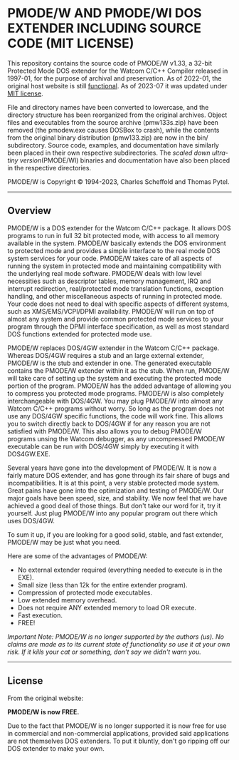 # PMODE/W AND PMODE/WI DOS EXTENDER INCLUDING SOURCE CODE (MIT LICENSE)

This repository contains the source code of PMODE/W v1.33, a 32-bit Protected Mode DOS extender for the Watcom C/C++ Compiler released in 1997-01, for the purpose of archival and preservation. As of 2022-01, the original host website is still [functional](http://www.sid6581.net/pmodew/). As of 2023-07 it was updated under [MIT license](http://www.sid6581.net/pmodew/license.txt).

File and directory names have been converted to lowercase, and the directory structure has been reorganized from the original archives. Object files and executables from the source archive (pmw133s.zip) have been removed (the pmodew.exe causes DOSBox to crash), while the contents from the original binary distribution (pmw133.zip) are now in the bin/ subdirectory. Source code, examples, and documentation have similarly been placed in their own respective subdirectories. The *scaled down ultra-tiny version*(PMODE/WI) binaries and documentation have also been placed in the respective directories.

PMODE/W is Copyright &copy; 1994-2023, Charles Scheffold and Thomas Pytel.

______

## Overview

PMODE/W is a DOS extender for the Watcom C/C++ package. It allows DOS programs to run in full 32 bit protected mode, with access to all memory available in the system. PMODE/W basically extends the DOS environment to protected mode and provides a simple interface to the real mode DOS system services for your code. PMODE/W takes care of all aspects of running the system in protected mode and maintaining compatibility with the underlying real mode software. PMODE/W deals with low level necessities such as descriptor tables, memory management, IRQ and interrupt redirection, real/protected mode translation functions, exception handling, and other miscellaneous aspects of running in protected mode. Your code does not need to deal with specific aspects of different systems, such as XMS/EMS/VCPI/DPMI availability. PMODE/W will run on top of almost any system and provide common protected mode services to your program through the DPMI interface specification, as well as most standard DOS functions extended for protected mode use.

PMODE/W replaces DOS/4GW extender in the Watcom C/C++ package. Whereas DOS/4GW requires a stub and an large external extender, PMODE/W is the stub and extender in one. The generated executable contains the PMODE/W extender within it as the stub. When run, PMODE/W will take care of setting up the system and executing the protected mode portion of the program. PMODE/W has the added advantage of allowing you to compress you protected mode programs. PMODE/W is also completely interchangeable with DOS/4GW. You may plug PMODE/W into almost any Watcom C/C++ programs without worry. So long as the program does not use any DOS/4GW specific functions, the code will work fine. This allows you to switch directly back to DOS/4GW if for any reason you are not satisfied with PMODE/W. This also allows you to debug PMODE/W programs unsing the Watcom debugger, as any uncompressed PMODE/W executable can be run with DOS/4GW simply by executing it with DOS4GW.EXE.

Several years have gone into the development of PMODE/W. It is now a fairly mature DOS extender, and has gone through its fair share of bugs and incompatibilities. It is at this point, a very stable protected mode system. Great pains have gone into the optimization and testing of PMODE/W. Our major goals have been speed, size, and stability. We now feel that we have achieved a good deal of those things. But don't take our word for it, try it yourself. Just plug PMODE/W into any popular program out there which uses DOS/4GW.

To sum it up, if you are looking for a good solid, stable, and fast extender, PMODE/W may be just what you need.

Here are some of the advantages of PMODE/W:

* No external extender required (everything needed to execute is in the EXE).
* Small size (less than 12k for the entire extender program).
* Compression of protected mode executables.
* Low extended memory overhead.
* Does not require ANY extended memory to load OR execute.
* Fast execution.
* FREE! 

_Important Note: PMODE/W is no longer supported by the authors (us). No claims are made as to its current state of functionality so use it at your own risk. If it kills your cat or something, don't say we didn't warn you._

___

## License

From the original website:

**PMODE/W is now FREE.**

Due to the fact that PMODE/W is no longer supported it is now free for use in commercial and non-commercial applications, provided said applications are not themselves DOS extenders. To put it bluntly, don't go ripping off our DOS extender to make your own.
